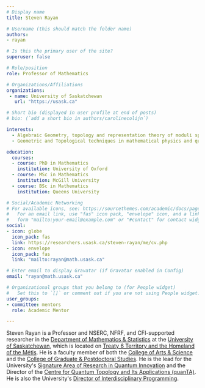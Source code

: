 ```yaml
---
# Display name
title: Steven Rayan

# Username (this should match the folder name)
authors:
- rayan

# Is this the primary user of the site?
superuser: false

# Role/position
role: Professor of Mathematics

# Organizations/Affiliations
organizations:
 - name: University of Saskatchewan
   url: "https://usask.ca"

# Short bio (displayed in user profile at end of posts)
# bio: (`add a short bio in authors/carolinecolijn`)

interests:
  - Algebraic Geometry, topology and representation theory of moduli spaces
  - Geometric and Topological techniques in mathematical physics and quantum theory

education:
  courses:
  - course: PhD in Mathematics
    institution: University of Oxford
  - course: MSc in Mathematics
    institution: McGill University
  - course: BSc in Mathematics
    institution: Queens University

# Social/Academic Networking
# For available icons, see: https://sourcethemes.com/academic/docs/page-builder/#icons
#   For an email link, use "fas" icon pack, "envelope" icon, and a link in the
#   form "mailto:your-email@example.com" or "#contact" for contact widget.
social:
- icon: globe
  icon_pack: fas
  link: https://researchers.usask.ca/steven-rayan/me/cv.php
- icon: envelope
  icon_pack: fas
  link: "mailto:rayan@math.usask.ca"

# Enter email to display Gravatar (if Gravatar enabled in Config)
email: "rayan@math.usask.ca"

# Organizational groups that you belong to (for People widget)
#   Set this to `[]` or comment out if you are not using People widget.
user_groups:
- committee: mentors
  role: Academic Mentor

---
```

Steven Rayan is a Professor and NSERC, NFRF, and CFI-supported researcher in the
[Department of Mathematics & Statistics](https://math.usask.ca/) at the
[University of Saskatchewan](https://usask.ca/), which is located on [Treaty 6
Territory and the Homeland of the
Métis](https://indigenous.usask.ca/indigenization-reconciliation/Land-Acknowledgement.php).
He is a faculty member of both the [College of Arts &
Science](https://artsandscience.usask.ca/) and the [College of Graduate &
Postdoctoral Studies](https://cgps.usask.ca/). He is the lead for the
University's [Signature Area of Research in Quantum
Innovation](https://vpresearch.usask.ca/initiatives/signature-areas-of-research.php)
and the Director of the [Centre for Quantum Topology and Its Applications
(quanTA)](https://artsandscience.usask.ca/quanta/).  He is also the University's
[Director of Interdisciplinary
Programming](https://cgps.usask.ca/contact-us/deans-message/college-leadership.php).


